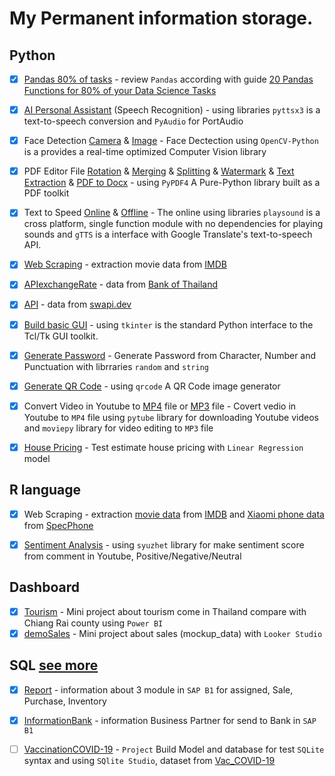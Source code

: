 # My Permanent information storage.

## Python
- [x] [Pandas 80% of tasks](Python/pandas_review0.80.ipynb) - review `Pandas` according with guide [20 Pandas Functions for 80% of your Data Science Tasks](https://levelup.gitconnected.com/20-pandas-functions-for-80-of-your-data-science-tasks-b610c8bfe63c) 
- [x] [AI Personal Assistant](Python/SpeechRecognition.py) (Speech Recognition) - using libraries `pyttsx3` is a text-to-speech conversion and `PyAudio` for PortAudio
- [x] Face Detection [Camera](Python/Face_Dectection_Online.py) & [Image](Python/Face_Dectection_Offile.py) - Face Dectection using `OpenCV-Python` is a provides a real-time optimized Computer Vision library
- [x] PDF Editor File [Rotation](Python/PDF/Rotation.py) & [Merging](Python/PDF/Merging.py) & [Splitting](Python/PDF/Splitting.py) & [Watermark](Python/PDF/Watermark.py) & [Text Extraction](Python/PDF/Text_Extraction.py) & [PDF to Docx](Python/PDF/PDF_to_docx.py) - using `PyPDF4` A Pure-Python library built as a PDF toolkit
- [x] Text to Speed [Online](Python/Text_to_speed_online.py) & [Offline](Python/Text_to_speed_offline.py) - The online using libraries `playsound` is a cross platform, single function module with no dependencies for playing sounds and `gTTS` is a interface with Google Translate's text-to-speech API.
- [x] [Web Scraping](Python/Web_Scraping-IMDB.ipynb) - extraction movie data from [IMDB](https://www.imdb.com/search/title/?groups=top_100&sort=user_rating,desc)
- [x] [APIexchangeRate](Python/API.py) - data from [Bank of Thailand](https://apiportal.bot.or.th/bot/public/)
- [x] [API](Python/API.py) - data from [swapi.dev](https://swapi.dev/)
- [x] [Build basic GUI](Python/Tkinter_Basic.py) - using `tkinter` is the standard Python interface to the Tcl/Tk GUI toolkit.
- [x] [Generate Password](Python/Generate_Password.py) - Generate Password from Character, Number and Punctuation with librraries `random` and `string`
- [x] [Generate QR Code](Python/build_QRCode.py) - using `qrcode` A QR Code image generator
- [x] Convert Video in Youtube to [MP4](Python/Youtube_to_MP4.py) file or [MP3](Python/Youtube_to_MP3.py) file - Covert vedio in Youtube to `MP4` file using `pytube` library for downloading Youtube videos and `moviepy` library for video editing to `MP3` file
- [x] [House Pricing](Python/HousePricing.ipynb) - Test estimate house pricing with `Linear Regression` model



## R language
- [x] Web Scraping - extraction [movie data](https://rpubs.com/zkiddy/1004931) from [IMDB](https://www.imdb.com/search/title/?groups=top_100&sort=user_rating,desc) and [Xiaomi phone data](https://rpubs.com/zkiddy/1004935) from [SpecPhone](https://specphone.com/brand/Realme)
- [x] [Sentiment Analysis](https://rpubs.com/zkiddy/1000402) - using `syuzhet` library for make sentiment score from comment in Youtube, Positive/Negative/Neutral 


## Dashboard
- [x] [Tourism](Dashboard/Tourism.pdf) - Mini project about tourism come in Thailand compare with Chiang Rai county using `Power BI`
- [x] [demoSales](https://lookerstudio.google.com/s/iEAAzRR-xKw) - Mini project about sales (mockup_data) with `Looker Studio`

## SQL [see more](https://github.com/siravit-pim/SAP_Knowledge)
- [x] [Report](https://github.com/siravit-pim/SAP_Knowledge/blob/main/Reports/APFull.sql) - information about 3 module in `SAP B1` for assigned, Sale, Purchase, Inventory
- [x] [InformationBank](https://github.com/siravit-pim/SAP_Knowledge/blob/main/Reports/forBank.sql) - information Business Partner for send to Bank in `SAP B1`
- [ ] [VaccinationCOVID-19](https://github.com/siravit-pim/Portfolio/SQL/Covid19Vaccince.sql) - `Project` Build Model and database for test `SQLite` syntax and using `SQlite Studio`, dataset from [Vac_COVID-19](https://github.com/owid/covid-19-data/tree/master/public/data/vaccinations)

